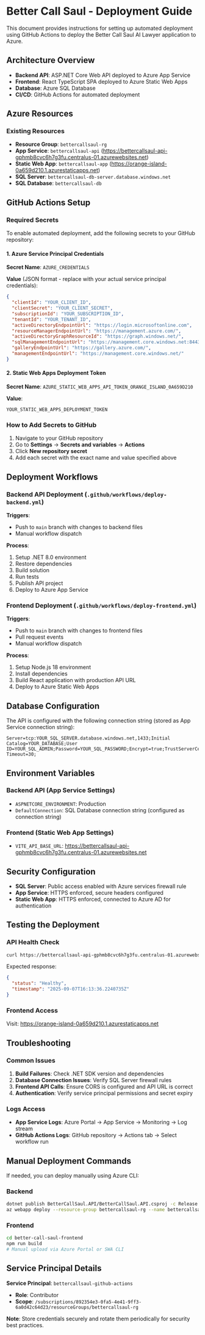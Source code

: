 # Better Call Saul - Deployment Guide

This document provides instructions for setting up automated deployment using GitHub Actions to deploy the Better Call Saul AI Lawyer application to Azure.

## Architecture Overview

- **Backend API**: ASP.NET Core Web API deployed to Azure App Service
- **Frontend**: React TypeScript SPA deployed to Azure Static Web Apps
- **Database**: Azure SQL Database
- **CI/CD**: GitHub Actions for automated deployment

## Azure Resources

### Existing Resources
- **Resource Group**: `bettercallsaul-rg`
- **App Service**: `bettercallsaul-api` (https://bettercallsaul-api-gphmb8cvc6h7g3fu.centralus-01.azurewebsites.net)
- **Static Web App**: `bettercallsaul-app` (https://orange-island-0a659d210.1.azurestaticapps.net)
- **SQL Server**: `bettercallsaul-db-server.database.windows.net`
- **SQL Database**: `bettercallsaul-db`

## GitHub Actions Setup

### Required Secrets

To enable automated deployment, add the following secrets to your GitHub repository:

#### 1. Azure Service Principal Credentials
**Secret Name**: `AZURE_CREDENTIALS`

**Value** (JSON format - replace with your actual service principal credentials):
```json
{
  "clientId": "YOUR_CLIENT_ID",
  "clientSecret": "YOUR_CLIENT_SECRET",
  "subscriptionId": "YOUR_SUBSCRIPTION_ID", 
  "tenantId": "YOUR_TENANT_ID",
  "activeDirectoryEndpointUrl": "https://login.microsoftonline.com",
  "resourceManagerEndpointUrl": "https://management.azure.com/",
  "activeDirectoryGraphResourceId": "https://graph.windows.net/",
  "sqlManagementEndpointUrl": "https://management.core.windows.net:8443/",
  "galleryEndpointUrl": "https://gallery.azure.com/",
  "managementEndpointUrl": "https://management.core.windows.net/"
}
```

#### 2. Static Web Apps Deployment Token
**Secret Name**: `AZURE_STATIC_WEB_APPS_API_TOKEN_ORANGE_ISLAND_0A659D210`

**Value**:
```
YOUR_STATIC_WEB_APPS_DEPLOYMENT_TOKEN
```

### How to Add Secrets to GitHub

1. Navigate to your GitHub repository
2. Go to **Settings** → **Secrets and variables** → **Actions**
3. Click **New repository secret**
4. Add each secret with the exact name and value specified above

## Deployment Workflows

### Backend API Deployment (`.github/workflows/deploy-backend.yml`)

**Triggers**:
- Push to `main` branch with changes to backend files
- Manual workflow dispatch

**Process**:
1. Setup .NET 8.0 environment
2. Restore dependencies
3. Build solution
4. Run tests
5. Publish API project
6. Deploy to Azure App Service

### Frontend Deployment (`.github/workflows/deploy-frontend.yml`)

**Triggers**:
- Push to `main` branch with changes to frontend files
- Pull request events
- Manual workflow dispatch

**Process**:
1. Setup Node.js 18 environment
2. Install dependencies
3. Build React application with production API URL
4. Deploy to Azure Static Web Apps

## Database Configuration

The API is configured with the following connection string (stored as App Service connection string):
```
Server=tcp:YOUR_SQL_SERVER.database.windows.net,1433;Initial Catalog=YOUR_DATABASE;User ID=YOUR_SQL_ADMIN;Password=YOUR_SQL_PASSWORD;Encrypt=true;TrustServerCertificate=False;Connection Timeout=30;
```

## Environment Variables

### Backend API (App Service Settings)
- `ASPNETCORE_ENVIRONMENT`: Production
- `DefaultConnection`: SQL Database connection string (configured as connection string)

### Frontend (Static Web App Settings)
- `VITE_API_BASE_URL`: https://bettercallsaul-api-gphmb8cvc6h7g3fu.centralus-01.azurewebsites.net

## Security Configuration

- **SQL Server**: Public access enabled with Azure services firewall rule
- **App Service**: HTTPS enforced, secure headers configured
- **Static Web App**: HTTPS enforced, connected to Azure AD for authentication

## Testing the Deployment

### API Health Check
```bash
curl https://bettercallsaul-api-gphmb8cvc6h7g3fu.centralus-01.azurewebsites.net/api/health
```

Expected response:
```json
{
  "status": "Healthy",
  "timestamp": "2025-09-07T16:13:36.2240735Z"
}
```

### Frontend Access
Visit: https://orange-island-0a659d210.1.azurestaticapps.net

## Troubleshooting

### Common Issues

1. **Build Failures**: Check .NET SDK version and dependencies
2. **Database Connection Issues**: Verify SQL Server firewall rules
3. **Frontend API Calls**: Ensure CORS is configured and API URL is correct
4. **Authentication**: Verify service principal permissions and secret expiry

### Logs Access
- **App Service Logs**: Azure Portal → App Service → Monitoring → Log stream
- **GitHub Actions Logs**: GitHub repository → Actions tab → Select workflow run

## Manual Deployment Commands

If needed, you can deploy manually using Azure CLI:

### Backend
```bash
dotnet publish BetterCallSaul.API/BetterCallSaul.API.csproj -c Release -o ./publish
az webapp deploy --resource-group bettercallsaul-rg --name bettercallsaul-api --src-path ./publish.zip --type zip
```

### Frontend
```bash
cd better-call-saul-frontend
npm run build
# Manual upload via Azure Portal or SWA CLI
```

## Service Principal Details

**Service Principal**: `bettercallsaul-github-actions`
- **Role**: Contributor
- **Scope**: `/subscriptions/892354e3-0fa5-4e41-9ff3-6a0d42c64d23/resourceGroups/bettercallsaul-rg`

**Note**: Store credentials securely and rotate them periodically for security best practices.